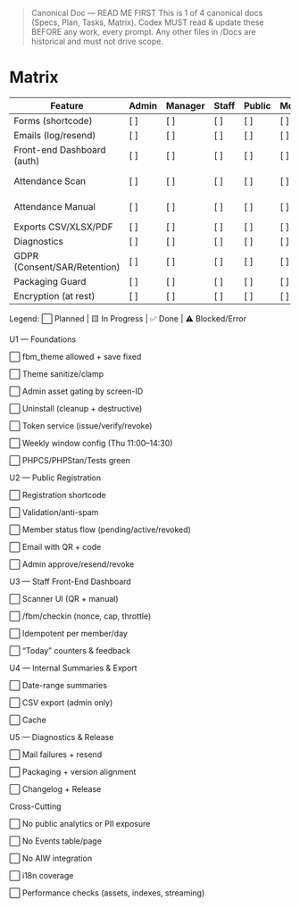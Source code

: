 > Canonical Doc — READ ME FIRST
> This is 1 of 4 canonical docs (Specs, Plan, Tasks, Matrix).
> Codex MUST read & update these BEFORE any work, every prompt.
> Any other files in /Docs are historical and must not drive scope.

# Matrix

| Feature | Admin | Manager | Staff | Public | Mobile | A11y | Security | PHPCS | PHPStan | Unit | Integration | E2E | Docs | Notes |
| --- | --- | --- | --- | --- | --- | --- | --- | --- | --- | --- | --- | --- | --- | --- |
| Forms (shortcode) | [ ] | [ ] | [ ] | [ ] | [ ] | [ ] | [ ] | [ ] | [ ] | [ ] | [ ] | [ ] | [ ] | [Tasks](Tasks.md) |
| Emails (log/resend) | [ ] | [ ] | [ ] | [ ] | [ ] | [ ] | [ ] | [ ] | [ ] | [ ] | [ ] | [ ] | [ ] | [Task](Tasks.md#permanent-qr-issuance-in-applicant-email-revoke-regenerate-admin-tool) |
| Front-end Dashboard (auth) | [ ] | [ ] | [ ] | [ ] | [ ] | [ ] | [ ] | [ ] | [ ] | [ ] | [ ] | [ ] | [ ] | [Task](Tasks.md#public-dashboard-removal--guards) |
| Attendance Scan | [ ] | [ ] | [ ] | [ ] | [ ] | [ ] | [ ] | [ ] | [ ] | [ ] | [ ] | [ ] | [ ] | [Events](Tasks.md#replace-remove-events-references-in-code--db-migrator), [Policy](Tasks.md#rest--ui-updates-for-fixed-window-policy) |
| Attendance Manual | [ ] | [ ] | [ ] | [ ] | [ ] | [ ] | [ ] | [ ] | [ ] | [ ] | [ ] | [ ] | [ ] | [Events](Tasks.md#replace-remove-events-references-in-code--db-migrator), [Policy](Tasks.md#rest--ui-updates-for-fixed-window-policy) |
| Exports CSV/XLSX/PDF | [ ] | [ ] | [ ] | [ ] | [ ] | [ ] | [ ] | [ ] | [ ] | [ ] | [ ] | [ ] | [ ] | [Tasks](Tasks.md) |
| Diagnostics | [ ] | [ ] | [ ] | [ ] | [ ] | [ ] | [ ] | [ ] | [ ] | [ ] | [ ] | [ ] | [ ] | [Tasks](Tasks.md) |
| GDPR (Consent/SAR/Retention) | [ ] | [ ] | [ ] | [ ] | [ ] | [ ] | [ ] | [ ] | [ ] | [ ] | [ ] | [ ] | [ ] | [Tasks](Tasks.md) |
| Packaging Guard | [ ] | [ ] | [ ] | [ ] | [ ] | [ ] | [ ] | [ ] | [ ] | [ ] | [ ] | [ ] | [ ] | [Task](Tasks.md#packaging-guard-verification-upgrade-replaces-in-place) |
| Encryption (at rest) | [ ] | [ ] | [ ] | [ ] | [ ] | [ ] | [ ] | [ ] | [ ] | [ ] | [ ] | [ ] | [ ] | [Tasks](Tasks.md) |



Legend: ⬜ Planned | 🟨 In Progress | ✅ Done | ⚠️ Blocked/Error

U1 — Foundations

⬜ fbm_theme allowed + save fixed

⬜ Theme sanitize/clamp

⬜ Admin asset gating by screen-ID

⬜ Uninstall (cleanup + destructive)

⬜ Token service (issue/verify/revoke)

⬜ Weekly window config (Thu 11:00–14:30)

⬜ PHPCS/PHPStan/Tests green

U2 — Public Registration

⬜ Registration shortcode

⬜ Validation/anti-spam

⬜ Member status flow (pending/active/revoked)

⬜ Email with QR + code

⬜ Admin approve/resend/revoke

U3 — Staff Front-End Dashboard

⬜ Scanner UI (QR + manual)

⬜ /fbm/checkin (nonce, cap, throttle)

⬜ Idempotent per member/day

⬜ “Today” counters & feedback

U4 — Internal Summaries & Export

⬜ Date-range summaries

⬜ CSV export (admin only)

⬜ Cache

U5 — Diagnostics & Release

⬜ Mail failures + resend

⬜ Packaging + version alignment

⬜ Changelog + Release

Cross-Cutting

⬜ No public analytics or PII exposure

⬜ No Events table/page

⬜ No AIW integration

⬜ i18n coverage

⬜ Performance checks (assets, indexes, streaming)

